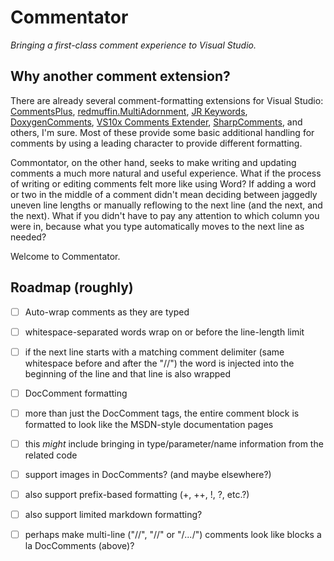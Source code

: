 # Commentator

_Bringing a first-class comment experience to Visual Studio._

## Why another comment extension?

There are already several comment-formatting extensions for Visual Studio:
[CommentsPlus](http://visualstudiogallery.msdn.microsoft.com/f76e86e3-03ca-4ac8-ba88-58c8f8d818f4),
[redmuffin.MultiAdornment](http://visualstudiogallery.msdn.microsoft.com/03e958d5-66a5-4947-9d5e-334766cc5877),
[JR Keywords](http://visualstudiogallery.msdn.microsoft.com/a99a9ef0-aba2-4948-a74e-abbc0d1a7daa),
[DoxygenComments](http://visualstudiogallery.msdn.microsoft.com/11a30c1c-593b-4399-a702-f23a56dd8548),
[VS10x Comments Extender](http://visualstudiogallery.msdn.microsoft.com/17c68951-7743-40bd-ad35-608706f54a92),
[SharpComments](http://visualstudiogallery.msdn.microsoft.com/32b91d27-2a0f-4a4b-9ad3-caed8b4ced4b),
and others, I'm sure.  Most of these provide some basic additional handling for
comments by using a leading character to provide different formatting.

Commontator, on the other hand, seeks to make writing and updating comments a
much more natural and useful experience.  What if the process of writing or
editing comments felt more like using Word?  If adding a word or two in the
middle of a comment didn't mean deciding between jaggedly uneven line lengths
or manually reflowing to the next line (and the next, and the next).  What if
you didn't have to pay any attention to which column you were in, because what
you type automatically moves to the next line as needed?

Welcome to Commentator.

## Roadmap (roughly)

 * [ ] Auto-wrap comments as they are typed

  * [ ] whitespace-separated words wrap on or before the line-length limit

  * [ ] if the next line starts with a matching comment delimiter (same whitespace
    before and after the "//") the word is injected into the beginning of the
    line and that line is also wrapped

 * [ ] DocComment formatting

  * [ ] more than just the DocComment tags, the entire comment block is formatted
    to look like the MSDN-style documentation pages

  * [ ] this _might_ include bringing in type/parameter/name information from the
    related code

  * [ ] support images in DocComments?  (and maybe elsewhere?)

 * [ ] also support prefix-based formatting (+, ++, !, ?, etc.?)

 * [ ] also support limited markdown formatting?

 * [ ] perhaps make multi-line ("//", "//" or "/*...*/") comments look like blocks
   a la DocComments (above)?
